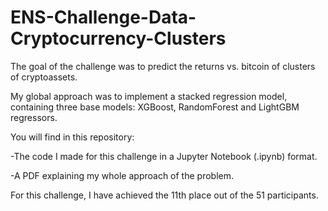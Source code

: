 # ENS-Challenge-Data-Cryptocurrency-Clusters

The goal of the challenge was to predict the returns vs. bitcoin of clusters of cryptoassets. 

My global approach was to implement a stacked regression model, containing three base models: XGBoost, RandomForest and LightGBM regressors.

You will find in this repository:

-The code I made for this challenge in a Jupyter Notebook (.ipynb) format.

-A PDF explaining my whole approach of the problem.

For this challenge, I have achieved the 11th place out of the 51 participants. 

